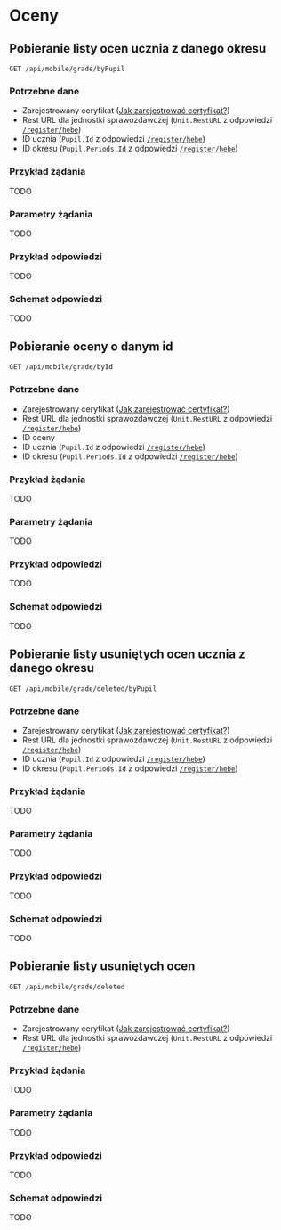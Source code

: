 # Oceny
## Pobieranie listy ocen ucznia z danego okresu

```http
GET /api/mobile/grade/byPupil
```

### Potrzebne dane
- Zarejestrowany ceryfikat ([Jak zarejestrować certyfikat?](./rejestrowanie_certyfikatu.md))
- Rest URL dla jednostki sprawozdawczej (`Unit.RestURL` z odpowiedzi [`/register/hebe`](./pobieranie_uczniow.md))
- ID ucznia (`Pupil.Id` z odpowiedzi [`/register/hebe`](./pobieranie_uczniow.md))
- ID okresu (`Pupil.Periods.Id` z odpowiedzi [`/register/hebe`](./pobieranie_uczniow.md))
### Przykład żądania
TODO
### Parametry żądania
TODO
### Przykład odpowiedzi
TODO
### Schemat odpowiedzi
TODO
## Pobieranie oceny o danym id
```http
GET /api/mobile/grade/byId
```
### Potrzebne dane
- Zarejestrowany ceryfikat ([Jak zarejestrować certyfikat?](./rejestrowanie_certyfikatu.md))
- Rest URL dla jednostki sprawozdawczej (`Unit.RestURL` z odpowiedzi [`/register/hebe`](./pobieranie_uczniow.md))
- ID oceny
- ID ucznia (`Pupil.Id` z odpowiedzi [`/register/hebe`](./pobieranie_uczniow.md))
- ID okresu (`Pupil.Periods.Id` z odpowiedzi [`/register/hebe`](./pobieranie_uczniow.md))
### Przykład żądania
TODO
### Parametry żądania
TODO
### Przykład odpowiedzi
TODO
### Schemat odpowiedzi
TODO
## Pobieranie listy usuniętych ocen ucznia z danego okresu
```http
GET /api/mobile/grade/deleted/byPupil
```
### Potrzebne dane
- Zarejestrowany ceryfikat ([Jak zarejestrować certyfikat?](./rejestrowanie_certyfikatu.md))
- Rest URL dla jednostki sprawozdawczej (`Unit.RestURL` z odpowiedzi [`/register/hebe`](./pobieranie_uczniow.md))
- ID ucznia (`Pupil.Id` z odpowiedzi [`/register/hebe`](./pobieranie_uczniow.md))
- ID okresu (`Pupil.Periods.Id` z odpowiedzi [`/register/hebe`](./pobieranie_uczniow.md))
### Przykład żądania
TODO
### Parametry żądania
TODO
### Przykład odpowiedzi
TODO
### Schemat odpowiedzi
TODO
## Pobieranie listy usuniętych ocen
```http
GET /api/mobile/grade/deleted
```
### Potrzebne dane
- Zarejestrowany ceryfikat ([Jak zarejestrować certyfikat?](./rejestrowanie_certyfikatu.md))
- Rest URL dla jednostki sprawozdawczej (`Unit.RestURL` z odpowiedzi [`/register/hebe`](./pobieranie_uczniow.md))
### Przykład żądania
TODO
### Parametry żądania
TODO
### Przykład odpowiedzi
TODO
### Schemat odpowiedzi
TODO
